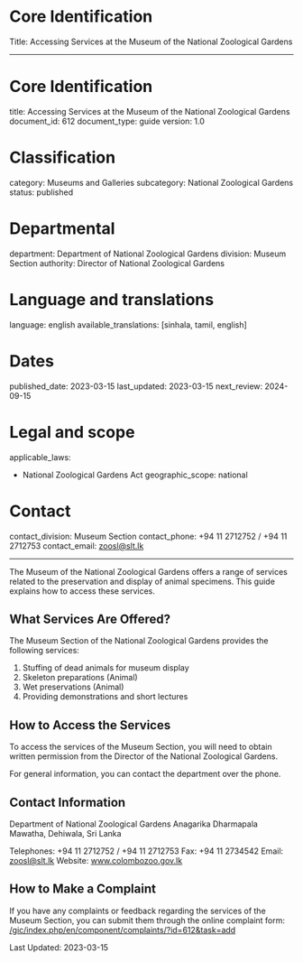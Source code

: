 # Core Identification
Title: Accessing Services at the Museum of the National Zoological Gardens

---
# Core Identification
title: Accessing Services at the Museum of the National Zoological Gardens
document_id: 612
document_type: guide
version: 1.0

# Classification
category: Museums and Galleries
subcategory: National Zoological Gardens
status: published

# Departmental
department: Department of National Zoological Gardens
division: Museum Section
authority: Director of National Zoological Gardens

# Language and translations
language: english
available_translations: [sinhala, tamil, english]

# Dates
published_date: 2023-03-15
last_updated: 2023-03-15
next_review: 2024-09-15

# Legal and scope
applicable_laws: 
 - National Zoological Gardens Act
geographic_scope: national

# Contact
contact_division: Museum Section
contact_phone: +94 11 2712752 / +94 11 2712753
contact_email: zoosl@slt.lk

---

The Museum of the National Zoological Gardens offers a range of services related to the preservation and display of animal specimens. This guide explains how to access these services.

## What Services Are Offered?
The Museum Section of the National Zoological Gardens provides the following services:

1. Stuffing of dead animals for museum display
2. Skeleton preparations (Animal)
3. Wet preservations (Animal)
4. Providing demonstrations and short lectures

## How to Access the Services

To access the services of the Museum Section, you will need to obtain written permission from the Director of the National Zoological Gardens. 

For general information, you can contact the department over the phone.

## Contact Information

Department of National Zoological Gardens
Anagarika Dharmapala Mawatha,
Dehiwala, Sri Lanka

Telephones: +94 11 2712752 / +94 11 2712753
Fax: +94 11 2734542
Email: zoosl@slt.lk
Website: www.colombozoo.gov.lk

## How to Make a Complaint
If you have any complaints or feedback regarding the services of the Museum Section, you can submit them through the online complaint form:
[/gic/index.php/en/component/complaints/?id=612&task=add](/gic/index.php/en/component/complaints/?id=612&task=add)

Last Updated: 2023-03-15